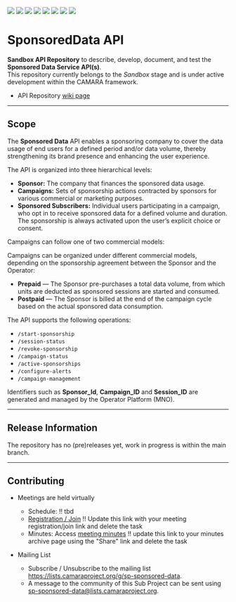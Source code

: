<a href="https://github.com/camaraproject/SponsoredData/commits/" title="Last Commit"><img src="https://img.shields.io/github/last-commit/camaraproject/SponsoredData?style=plastic"></a>
<a href="https://github.com/camaraproject/SponsoredData/issues" title="Open Issues"><img src="https://img.shields.io/github/issues/camaraproject/SponsoredData?style=plastic"></a>
<a href="https://github.com/camaraproject/SponsoredData/pulls" title="Open Pull Requests"><img src="https://img.shields.io/github/issues-pr/camaraproject/SponsoredData?style=plastic"></a>
<a href="https://github.com/camaraproject/SponsoredData/graphs/contributors" title="Contributors"><img src="https://img.shields.io/github/contributors/camaraproject/SponsoredData?style=plastic"></a>
<a href="https://github.com/camaraproject/SponsoredData" title="Repo Size"><img src="https://img.shields.io/github/repo-size/camaraproject/SponsoredData?style=plastic"></a>
<a href="https://github.com/camaraproject/SponsoredData/blob/main/LICENSE" title="License"><img src="https://img.shields.io/badge/License-Apache%202.0-green.svg?style=plastic"></a>
<a href="https://github.com/camaraproject/SponsoredData/releases/latest" title="Latest Release"><img src="https://img.shields.io/github/release/camaraproject/SponsoredData?style=plastic"></a>
<a href="https://github.com/camaraproject/Governance/blob/main/ProjectStructureAndRoles.md" title="Sandbox API Repository"><img src="https://img.shields.io/badge/Sandbox%20API%20Repository-yellow?style=plastic"></a>

# SponsoredData API

**Sandbox API Repository** to describe, develop, document, and test the **Sponsored Data Service API(s)**.  
This repository currently belongs to the *Sandbox* stage and is under active development within the CAMARA framework.

* API Repository [wiki page](https://lf-camaraproject.atlassian.net/wiki/x/f4CVDg)

---

## Scope

The **Sponsored Data** API enables a sponsoring company to cover the data usage of end users for a defined period and/or data volume, thereby strengthening its brand presence and enhancing the user experience.

The API is organized into three hierarchical levels:

- **Sponsor:** The company that finances the sponsored data usage.  
- **Campaigns:** Sets of sponsorship actions contracted by sponsors for various commercial or marketing purposes.  
- **Sponsored Subscribers:** Individual users participating in a campaign, who opt in to receive sponsored data for a defined volume and duration. The sponsorship is always activated upon the user’s explicit choice or consent.  

Campaigns can follow one of two commercial models:

Campaigns can be organized under different commercial models, depending on the sponsorship agreement between the Sponsor and the Operator:

- **Prepaid** — The Sponsor pre-purchases a total data volume, from which units are deducted as sponsored sessions are started and consumed.  
- **Postpaid** — The Sponsor is billed at the end of the campaign cycle based on the actual sponsored data consumption.

The API supports the following operations:

- `/start-sponsorship`  
- `/session-status`  
- `/revoke-sponsorship`  
- `/campaign-status`  
- `/active-sponsorships`  
- `/configure-alerts`  
- `/campaign-management`

Identifiers such as **Sponsor_Id**, **Campaign_ID** and **Session_ID** are generated and managed by the Operator Platform (MNO). 

---

## Release Information

The repository has no (pre)releases yet, work in progress is within the main branch.  


---

## Contributing

* Meetings are held virtually <!-- for new, independent Sandbox API repositories request a meeting link from the LF admin team or replace the information with the existing meeting information of the Sub Project -->

  * Schedule: !! tbd
  * [Registration / Join](https://zoom-lfx.platform.linuxfoundation.org/meetings/telcoapi) !! Update this link with your meeting registration/join link and delete the task
  * Minutes: Access [meeting minutes](https://lf-camaraproject.atlassian.net/wiki/spaces/CAM/pages/245760081/Minutes+-+SponoredData) !! update this link to your minutes archive page using the "Share" link and delete the task
* Mailing List
  * Subscribe / Unsubscribe to the mailing list <https://lists.camaraproject.org/g/sp-sponsored-data>.
  * A message to the community of this Sub Project can be sent using <sp-sponsored-data@lists.camaraproject.org>.
